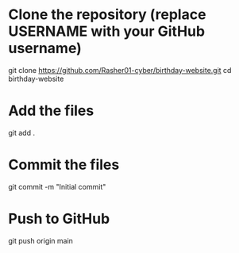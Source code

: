 # Clone the repository (replace USERNAME with your GitHub username)
git clone https://github.com/Rasher01-cyber/birthday-website.git
cd birthday-website

# Add the files
git add .

# Commit the files
git commit -m "Initial commit"

# Push to GitHub
git push origin main
